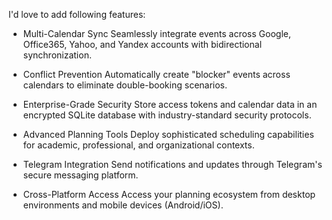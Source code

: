 I'd love to add following features:

- Multi-Calendar Sync
  Seamlessly integrate events across Google, Office365, Yahoo, and Yandex accounts with bidirectional synchronization.

- Conflict Prevention
  Automatically create "blocker" events across calendars to eliminate double-booking scenarios.

- Enterprise-Grade Security
  Store access tokens and calendar data in an encrypted SQLite database with industry-standard security protocols.

- Advanced Planning Tools
  Deploy sophisticated scheduling capabilities for academic, professional, and organizational contexts.

- Telegram Integration
  Send notifications and updates through Telegram's secure messaging platform.

- Cross-Platform Access
  Access your planning ecosystem from desktop environments and mobile devices (Android/iOS).
